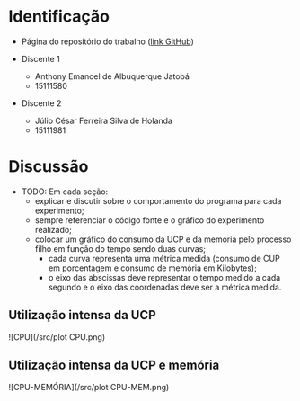 # Identificação

* Página do repositório do trabalho ([link GitHub](https://github.com/ninguem26/teaching)) 

* Discente 1
	* Anthony Emanoel de Albuquerque Jatobá
	* 15111580
* Discente 2
	* Júlio César Ferreira Silva de Holanda
	* 15111981

# Discussão 

* TODO: Em cada seção:
	* explicar e discutir sobre o comportamento do programa para cada experimento;
	* sempre referenciar o código fonte e o gráfico do experimento realizado;
	* colocar um gráfico do consumo da UCP e da memória pelo processo filho em função do tempo sendo duas curvas;
		* cada curva representa uma métrica medida (consumo de CUP em porcentagem e consumo de memória em Kilobytes);
		* o eixo das abscissas deve representar o tempo medido a cada segundo e o eixo das coordenadas deve ser a métrica medida.


## Utilização intensa da UCP
![CPU](/src/plot CPU.png)

## Utilização intensa da UCP e memória
![CPU-MEMÓRIA](/src/plot CPU-MEM.png)
